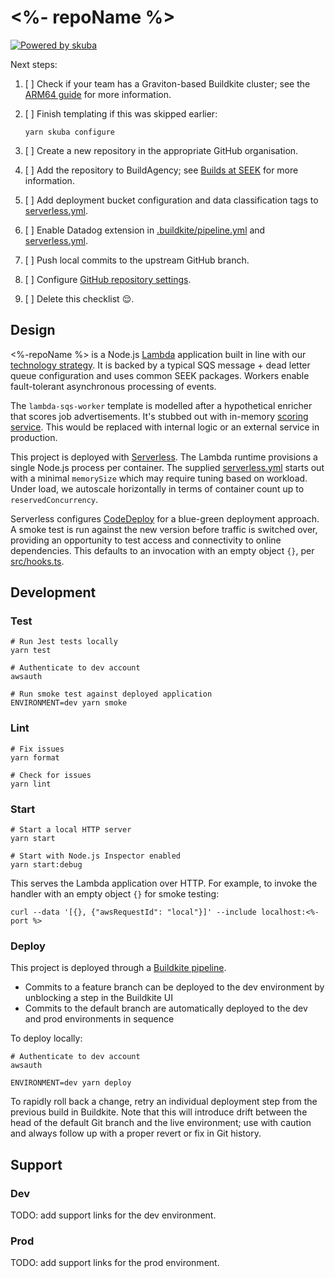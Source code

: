 # <%- repoName %>

[![Powered by skuba](https://img.shields.io/badge/🤿%20skuba-powered-009DC4)](https://github.com/seek-oss/skuba)

Next steps:

1. [ ] Check if your team has a Graviton-based Buildkite cluster;
       see the [ARM64 guide] for more information.
2. [ ] Finish templating if this was skipped earlier:

   ```shell
   yarn skuba configure
   ```

3. [ ] Create a new repository in the appropriate GitHub organisation.
4. [ ] Add the repository to BuildAgency;
       see [Builds at SEEK] for more information.
5. [ ] Add deployment bucket configuration and data classification tags to [serverless.yml](serverless.yml).
6. [ ] Enable Datadog extension in [.buildkite/pipeline.yml](.buildkite/pipeline.yml) and [serverless.yml](serverless.yml).
7. [ ] Push local commits to the upstream GitHub branch.
8. [ ] Configure [GitHub repository settings].
9. [ ] Delete this checklist 😌.

[arm64 guide]: https://seek-oss.github.io/skuba/docs/deep-dives/arm64.html
[builds at seek]: https://builds-at-seek.ssod.skinfra.xyz
[github repository settings]: https://github.com/<%-orgName%>/<%-repoName%>/settings

## Design

<%-repoName %> is a Node.js [Lambda] application built in line with our [technology strategy].
It is backed by a typical SQS message + dead letter queue configuration and uses common SEEK packages.
Workers enable fault-tolerant asynchronous processing of events.

The `lambda-sqs-worker` template is modelled after a hypothetical enricher that scores job advertisements.
It's stubbed out with in-memory [scoring service](src/services/jobScorer.ts).
This would be replaced with internal logic or an external service in production.

This project is deployed with [Serverless].
The Lambda runtime provisions a single Node.js process per container.
The supplied [serverless.yml](serverless.yml) starts out with a minimal `memorySize` which may require tuning based on workload.
Under load, we autoscale horizontally in terms of container count up to `reservedConcurrency`.

Serverless configures [CodeDeploy] for a blue-green deployment approach.
A smoke test is run against the new version before traffic is switched over,
providing an opportunity to test access and connectivity to online dependencies.
This defaults to an invocation with an empty object `{}`, per [src/hooks.ts](src/hooks.ts).

## Development

### Test

```shell
# Run Jest tests locally
yarn test

# Authenticate to dev account
awsauth

# Run smoke test against deployed application
ENVIRONMENT=dev yarn smoke
```

### Lint

```shell
# Fix issues
yarn format

# Check for issues
yarn lint
```

### Start

```shell
# Start a local HTTP server
yarn start

# Start with Node.js Inspector enabled
yarn start:debug
```

This serves the Lambda application over HTTP.
For example, to invoke the handler with an empty object `{}` for smoke testing:

```shell
curl --data '[{}, {"awsRequestId": "local"}]' --include localhost:<%- port %>
```

### Deploy

This project is deployed through a [Buildkite pipeline](.buildkite/pipeline.yml).

- Commits to a feature branch can be deployed to the dev environment by unblocking a step in the Buildkite UI
- Commits to the default branch are automatically deployed to the dev and prod environments in sequence

To deploy locally:

```shell
# Authenticate to dev account
awsauth

ENVIRONMENT=dev yarn deploy
```

To rapidly roll back a change,
retry an individual deployment step from the previous build in Buildkite.
Note that this will introduce drift between the head of the default Git branch and the live environment;
use with caution and always follow up with a proper revert or fix in Git history.

## Support

### Dev

TODO: add support links for the dev environment.

<!--
- CloudWatch dashboard
- Datadog dashboard
- Splunk logs
-->

### Prod

TODO: add support links for the prod environment.

<!--
- CloudWatch dashboard
- Datadog dashboard
- Splunk logs
-->

[codedeploy]: https://docs.aws.amazon.com/codedeploy
[lambda]: https://docs.aws.amazon.com/lambda
[serverless]: https://www.serverless.com/
[technology strategy]: https://tech-strategy.ssod.skinfra.xyz
